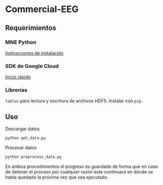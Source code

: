 # Commercial-EEG

## Requerimientos

### MNE Python
[Instrucciones de instalación](https://mne.tools/dev/install/mne_python.html#installing-python)

### SDK de Google Cloud
[Inicio rápido](https://cloud.google.com/sdk/docs/quickstarts)

### Librerías
`tables` para lectura y escritura de archivos HDF5. Instalar con `pip`.

## Uso
Descargar datos
~~~ bash
python get_data.py
~~~

Procesar datos
~~~ bash
python preprocess_data.py
~~~

En ambos procedimientos el progreso es guardado de forma que en caso de detener el proceso por cualquier razón este continuará en dónde se había quedado la próxima vez que sea ejecutado.
